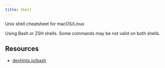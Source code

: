 ```yaml
---
title: Shell
---
```


Unix shell cheatsheet for macOS/Linux

Using Bash or ZSH shells. Some commands may be not valid on both shells.


## Resources

- [devhints.io/bash](https://devhints.io/bash)
